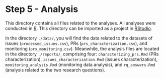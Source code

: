 # Step 5 - Analysis

This directory contains all files related to the analyses. All analyses were conducted in [R](https://www.r-project.org/). This directory can be imported as a project in [RStudio](https://posit.co/download/rstudio-desktop/).

In the directory `./data/`, you will find the data related to the datasets of issues (`processed_issues.csv`), PRs (`prs_characterization.csv`), and monitoring (`prs_monitoring.csv`). Meanwhile, the analysis files are located in the directory `./reports/`, comprising four: `characterizing_prs.Rmd` (PRs characterization), `issues_characterization.Rmd` (issues characterization), `monitoring_analysis.Rmd` (monitoring data analysis), and `rq_answers.Rmd` (analysis related to the two research questions).